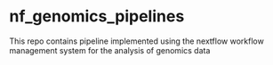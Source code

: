 # nf_genomics_pipelines
This repo contains pipeline implemented using the nextflow workflow management system for the analysis of genomics data
